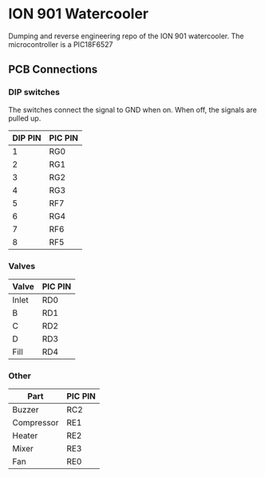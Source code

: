# ION 901 Watercooler

Dumping and reverse engineering repo of the ION 901 watercooler.
The microcontroller is a PIC18F6527

## PCB Connections
### DIP switches
The switches connect the signal to GND when on. When off, the signals are pulled up.

| DIP PIN | PIC PIN |
|---------|---------|
| 1 | RG0 |
| 2 | RG1 |
| 3 | RG2 |
| 4 | RG3 |
| 5 | RF7 |
| 6 | RG4 |
| 7 | RF6 |
| 8 | RF5 |

### Valves
| Valve | PIC PIN |
|-------|---------|
| Inlet | RD0 |
| B | RD1 |
| C | RD2 |
| D | RD3 |
| Fill | RD4 |

### Other
| Part | PIC PIN |
|------|---------|
| Buzzer | RC2 |
| Compressor | RE1 |
| Heater | RE2 |
| Mixer | RE3 |
| Fan | RE0 |